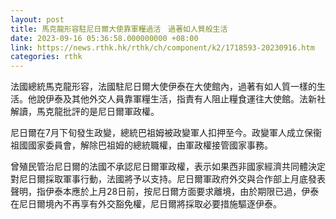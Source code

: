```yaml
---
layout: post
title: 馬克龍形容駐尼日爾大使靠軍糧過活　過著如人質般生活
date: 2023-09-16 05:36:58.000000000 +08:00
link: https://news.rthk.hk/rthk/ch/component/k2/1718593-20230916.htm
categories: rthk
---
```


法國總統馬克龍形容，法國駐尼日爾大使伊泰在大使館內，過著有如人質一樣的生活。他說伊泰及其他外交人員靠軍糧生活，指責有人阻止糧食運往大使館。法新社解讀，馬克龍批評的是尼日爾軍政權。

尼日爾在7月下旬發生政變，總統巴祖姆被政變軍人扣押至今。政變軍人成立保衞祖國國家委員會，解除巴祖姆的總統職權，由軍政權接管國家事務。

曾殖民管治尼日爾的法國不承認尼日爾軍政權，表示如果西非國家經濟共同體決定對尼日爾採取軍事行動，法國將予以支持。尼日爾軍政府外交與合作部上月底發表聲明，指伊泰本應於上月28日前，按尼日爾方面要求離境，由於期限已過，伊泰在尼日爾境內不再享有外交豁免權，尼日爾將採取必要措施驅逐伊泰。
